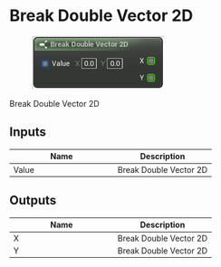 # Break Double Vector 2D

<div align="left" data-full-width="false">

<figure><img src="break_double_vector_2d.png" alt=""><figcaption></figcaption></figure>

</div>

Break Double Vector 2D

## Inputs

<table>
<thead><tr><th width="170">Name</th><th>Description</th></tr></thead>
<tbody>
<tr><td>Value</td><td>Break Double Vector 2D</td></tr>
</tbody>
</table>

## Outputs

<table>
<thead><tr><th width="170">Name</th><th>Description</th></tr></thead>
<tbody>
<tr><td>X</td><td>Break Double Vector 2D</td></tr>
<tr><td>Y</td><td>Break Double Vector 2D</td></tr>
</tbody>
</table>